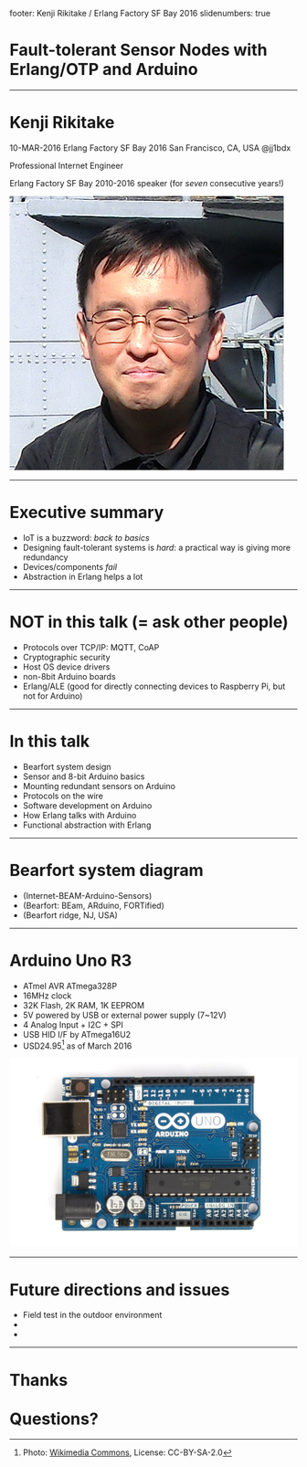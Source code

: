 footer: Kenji Rikitake / Erlang Factory SF Bay 2016
slidenumbers: true

# Fault-tolerant Sensor Nodes with Erlang/OTP and Arduino 

<!-- Use Deckset 1.6.0, Zurich theme, 16:9 aspect ratio -->
<!-- target: 30 slides -->

---

# Kenji Rikitake

10-MAR-2016
Erlang Factory SF Bay 2016
San Francisco, CA, USA
@jj1bdx

Professional Internet Engineer

Erlang Factory SF Bay 2010-2016 speaker (for *seven* consecutive years!)

![right, fit](kenjiface-20150328-2.jpg)

---

# Executive summary

* IoT is a buzzword: *back to basics*
* Designing fault-tolerant systems is *hard*: a practical way is giving more redundancy
* Devices/components *fail*
* Abstraction in Erlang helps a lot

---

# NOT in this talk (= ask other people)

* Protocols over TCP/IP: MQTT, CoAP
* Cryptographic security
* Host OS device drivers
* non-8bit Arduino boards
* Erlang/ALE (good for directly connecting devices to Raspberry Pi, but not for Arduino)

---

# In this talk

* Bearfort system design
* Sensor and 8-bit Arduino basics
* Mounting redundant sensors on Arduino
* Protocols on the wire
* Software development on Arduino
* How Erlang talks with Arduino
* Functional abstraction with Erlang

---

# Bearfort system diagram

* (Internet-BEAM-Arduino-Sensors)
* (Bearfort: BEam, ARduino, FORTified)
* (Bearfort ridge, NJ, USA)

---

# Arduino Uno R3

* ATmel AVR ATmega328P
* 16MHz clock
* 32K Flash, 2K RAM, 1K EEPROM
* 5V powered by USB or external power supply (7~12V)
* 4 Analog Input + I2C + SPI
* USB HID I/F by ATmega16U2
* USD24.95[^1] as of March 2016

[^1]: Photo: [Wikimedia Commons](https://commons.wikimedia.org/wiki/File:Arduino_Uno_006.jpg), License: CC-BY-SA-2.0

![right,fit](Arduino_Uno_006.jpg)

---

# Future directions and issues

* Field test in the outdoor environment
* 
* 

---

# Thanks<br><br>Questions?
